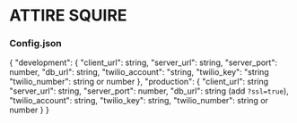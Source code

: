 # ATTIRE SQUIRE

### Config.json

{
    "development": {
        "client_url": string,
        "server_url": string,
        "server_port": number,
        "db_url": string,
        "twilio_account": "string,
        "twilio_key": "string
        "twilio_number": string or number
    },
    "production": {
        "client_url": string
        "server_url": string,
        "server_port": number,
        "db_url": string (add `?ssl=true`),
        "twilio_account": string,
        "twilio_key": string,
        "twilio_number": string or number
    }
}